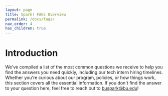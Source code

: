 ```yaml
---
layout: page
title: Spark! FAQs Overview
permalink: /docs/faqs/
nav_order: 4
has_children: true
---
```

# Introduction

 We've compiled a list of the most common questions we receive to help you find the answers you need quickly, including our tech intern hiring timelines.
 Whether you're curious about our program, policies, or how things work, this section covers all the essential information. 
 If you don't find the answer to your question here, feel free to reach out to [buspark@bu.edu](mailto:buspark@bu.edu)!
